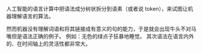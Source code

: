人工智能的语言计算中把语法成分树状拆分到语素（或者说 token），来试图让机器理解语言的算法。

然而机器没有理解词语和将其链接成有意义的句的能力，于是就会出现牛头不对马嘴但是语法正确的例子。
例如：无色的绿点子狂暴地睡觉。
其次语法在语言内外的、在时间轴上的灵活性都非常大。